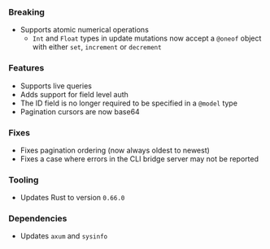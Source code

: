 ### Breaking

- Supports atomic numerical operations
  - `Int` and `Float` types in update mutations now accept a `@oneof` object with either `set`, `increment` or `decrement`

### Features

- Supports live queries
- Adds support for field level auth
- The ID field is no longer required to be specified in a `@model` type
- Pagination cursors are now base64

### Fixes

- Fixes pagination ordering (now always oldest to newest)
- Fixes a case where errors in the CLI bridge server may not be reported

### Tooling

- Updates Rust to version `0.66.0`

### Dependencies

- Updates `axum` and `sysinfo`
